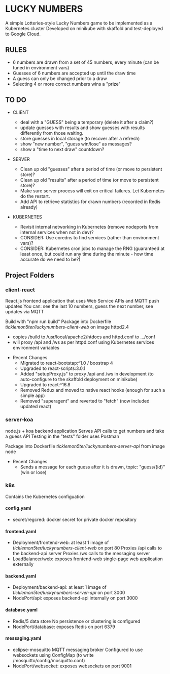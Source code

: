 # LUCKY NUMBERS
A simple Lotteries-style Lucky Numbers game to be implemented as a Kubernetes cluster
Developed on minikube with skaffold and test-deployed to Google Cloud. 

## RULES
* 6 numbers are drawn from a set of 45 numbers, every minute (can be tuned in environment vars)
* Guesses of 6 numbers are accepted up until the draw time
* A guess can only be changed prior to a draw
* Selecting 4 or more correct numbers wins a "prize"


## TO DO ##
* CLIENT
    * deal with a "GUESS" being a temporary (delete it after a claim?)
    * update guesses with results and show guesses with results differently from those waiting.
    * store guesses in local storage (to recover after a refresh)
    * show "new number", "guess win/lose" as messages?
    * show a "time to next draw" countdown?

* SERVER
    * Clean up old "guesses" after a period of time (or move to persistent store)?
    * Clean up old "results" after a period of time (or move to persistent store)?
    * Make sure server process will exit on critical failures. Let Kubernetes do the restart.
    * Add API to retrieve statistics for drawn numbers (recorded in Redis already)

* KUBERNETES
    * Revisit internal networking in Kubernetes (remove nodeports from internal services when not in dev)?
    * CONSIDER: Use coredns to find services (rather than environment vars)?
    * CONSIDER: Kubernetes cron jobs to manage the RNG (guaranteed at least once, but could run any time during the minute - how time accurate do we need to be?)




## Project Folders
### client-react
React.js frontend application that uses Web Service APIs and MQTT push updates
You can: see the last 10 numbers, guess the next number, see updates via MQTT

Build with "npm run build"
Package into Dockerfile *ticklemon5ter/luckynumbers-client-web* on image httpd2.4
- copies /build to /usr/local/apache2/htdocs and httpd.conf to .../conf
- will proxy /api and /ws as per httpd.conf using Kubernetes services environment variables

* Recent Changes
    * Migrated to react-bootstap:^1.0 / boostrap 4
    * Upgraded to react-scripts:3.0.1
    * Added "setupProxy.js" to proxy /api and /ws in development (to auto-configure to the skaffold deployment on minikube)
    * Upgraded to react:^16.8
    * Removed Redux and moved to native react hooks (enough for such a simple app)
    * Removed "superagent" and reverted to "fetch" (now included updated react)

### server-koa
node.js + koa backend application
Serves API calls to get numbers and take a guess
API Testing in the "tests" folder uses Postman

Package into Dockerfile *ticklemon5ter/luckynumbers-server-api* from image node

* Recent Changes
    * Sends a message for each guess after it is drawn, topic: "guess/{id}" (win or lose)

### k8s
Contains the Kubernetes configuation

#### config.yaml
- secret/regcred: docker secret for private docker repository

#### frontend.yaml
- Deployment/frontend-web: at least 1 image of *ticklemon5ter/luckynumbers-client-web* on port 80
  Proxies /api calls to the backend-api server
  Proxies /ws calls to the messaging server
- LoadBalancer/web: exposes frontend-web single-page web application externally

#### backend.yaml
- Deployment/backend-api: at least 1 image of *ticklemon5ter/luckynumbers-server-api* on port 3000
- NodePort/api: exposes backend-api internally on port 3000

#### database.yaml
- Redis/5 data store
  No persistence or clustering is configured
- NodePort/database: exposes Redis on port 6379

#### messaging.yaml
- eclipse-mosquitto MQTT messaging broker
  Configured to use websockets using ConfigMap (to write /mosquitto/config/mosquitto.conf)
- NodePort/websocket: exposes websockets on port 9001
